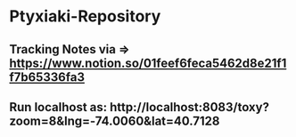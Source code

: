# Ptyxiaki-Repository
## Tracking Notes via => https://www.notion.so/01feef6feca5462d8e21f1f7b65336fa3
## Run localhost as: http://localhost:8083/toxy?zoom=8&lng=-74.0060&lat=40.7128